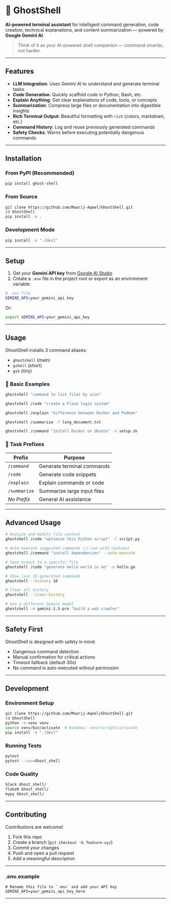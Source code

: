 # 👻 GhostShell

**AI-powered terminal assistant** for intelligent command generation, code creation, technical explanations, and content summarization — powered by **Google Gemini AI**.

> Think of it as your AI-powered shell companion — command smarter, not harder.

---

## Features

- **LLM Integration**: Uses Gemini AI to understand and generate terminal tasks  
- **Code Generation**: Quickly scaffold code in Python, Bash, etc.  
- **Explain Anything**: Get clear explanations of code, tools, or concepts  
- **Summarization**: Compress large files or documentation into digestible insights  
- **Rich Terminal Output**: Beautiful formatting with `rich` (colors, markdown, etc.)  
- **Command History**: Log and reuse previously generated commands  
- **Safety Checks**: Warns before executing potentially dangerous commands  

---

## Installation

### From PyPI (Recommended)

```bash
pip install ghost-shell
```

### From Source

```bash
git clone https://github.com/Maarij-Aqeel/GhostShell.git
cd GhostShell
pip install -e .
```

### Development Mode

```bash
pip install -e ".[dev]"
```

---

## Setup

1. Get your **Gemini API key** from [Google AI Studio](https://makersuite.google.com/app/apikey)  
2. Create a `.env` file in the project root or export as an environment variable:

```bash
# .env file
GEMINI_API=your_gemini_api_key
```

Or:

```bash
export GEMINI_API=your_gemini_api_key
```

---

## Usage

GhostShell installs 3 command aliases:

- `ghostshell` (main)  
- `gshell` (short)  
- `gsh` (tiny)

### 🔹 Basic Examples

```bash
ghostshell "command to list files by size"

ghostshell /code "create a Flask login system"

ghostshell /explain "difference between Docker and Podman"

ghostshell /summarize -f long_document.txt

ghostshell /command "install Docker on Ubuntu" -o setup.sh
```

### 🔸 Task Prefixes

| Prefix        | Purpose                            |
|---------------|-------------------------------------|
| `/command`    | Generate terminal commands          |
| `/code`       | Generate code snippets              |
| `/explain`    | Explain commands or code            |
| `/summarize`  | Summarize large input files         |
| _No Prefix_   | General AI assistance               |

---

## Advanced Usage

```bash
# Analyze and modify file content
ghostshell /code "optimize this Python script" -f script.py

# Auto-execute suggested commands (⚠️ use with caution)
ghostshell /command "install dependencies" --auto-execute

# Save output to a specific file
ghostshell /code "generate hello world in Go" -o hello.go

# Show last 10 generated commands
ghostshell --history 10

# Clear all history
ghostshell --clear-history

# Use a different Gemini model
ghostshell -m gemini-1.5-pro "build a web crawler"
```

---

## Safety First

GhostShell is designed with safety in mind:

-  Dangerous command detection  
-  Manual confirmation for critical actions  
-  Timeout fallback (default 30s)  
-  No command is auto-executed without permission  

---

## Development

### Environment Setup

```bash
git clone https://github.com/Maarij-Aqeel/GhostShell.git
cd GhostShell
python -m venv venv
source venv/bin/activate  # Windows: venv\Scripts\activate
pip install -e ".[dev]"
```

### Running Tests

```bash
pytest
pytest --cov=Ghost_shell
```

### Code Quality

```bash
black Ghost_shell/
flake8 Ghost_shell/
mypy Ghost_shell/
```

---

## Contributing

Contributions are welcome!

1. Fork this repo  
2. Create a branch (`git checkout -b feature-xyz`)  
3. Commit your changes  
4. Push and open a pull request  
5. Add a meaningful description 

---

### .env.example

```env
# Rename this file to `.env` and add your API key
GEMINI_API=your_gemini_api_key_here
```

---


